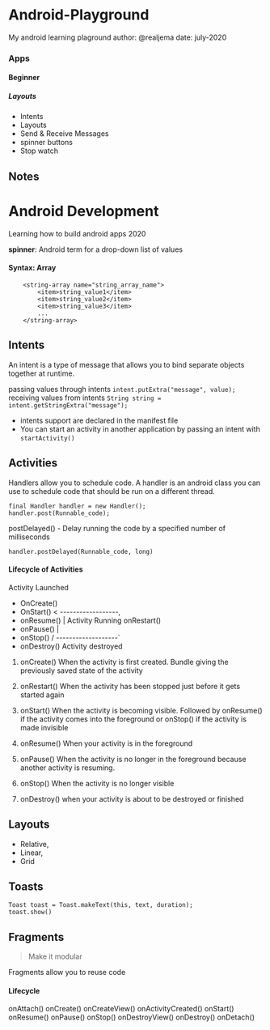 # Android-Playground
My android learning plaground
author: @realjema
date: july-2020

### Apps
#### Beginner
##### Layouts
- Intents
- Layouts
- Send & Receive Messages
- spinner buttons
- Stop watch

## Notes
# Android Development 

Learning how to build android apps 2020

**spinner**: Android term for a drop-down list of values 
#### Syntax: Array 
```
    <string-array name="string_array_name">
        <item>string_value1</item>
        <item>string_value2</item>
        <item>string_value3</item>
        ...
    </string-array>
```

## Intents
An intent is a type of message that allows you to bind separate objects together at runtime. 

passing values through intents
`
intent.putExtra("message", value);
`
receiving values from intents 
`
String string = intent.getStringExtra("message");
`

- intents support are declared in the manifest file 
- You can start an activity in another application by passing an intent with `startActivity()`


## Activities 
Handlers allow you to schedule code. A handler is an android class you can use to schedule code that should be run on a different thread. 
```
final Handler handler = new Handler();
handler.post(Runnable_code);
```

postDelayed() - Delay running the code by a specified number of milliseconds

`handler.postDelayed(Runnable_code, long)`

#### Lifecycle of Activities 
Activity Launched 
- OnCreate()
- OnStart() < ------------------,
- onResume()                    |
Activity Running           onRestart()
- onPause()                     |
- onStop() / -------------------`
- onDestroy()
Activity destroyed


1. onCreate()
When the activity is first created. Bundle giving the previously saved state of the activity

2. onRestart()
When the activity has been stopped just before it gets started again

3. onStart()
When the activity is becoming visible. Followed by onResume() if the activity comes into the foreground or onStop() if the activity is made invisible

4. onResume()
When your activity is in the foreground

5. onPause()
When the activity is no longer in the foreground because another activity is resuming. 

6. onStop()
When the activity is no longer visible

7. onDestroy()
when your activity is about to be destroyed or finished


## Layouts 

- Relative, 
- Linear, 
- Grid 

## Toasts 
```
Toast toast = Toast.makeText(this, text, duration);
toast.show()
```
## Fragments
> Make it modular

Fragments allow you to reuse code

#### Lifecycle
onAttach()
onCreate()
onCreateView()
onActivityCreated()
onStart()
onResume()
onPause()
onStop()
onDestroyView()
onDestroy()
onDetach()
